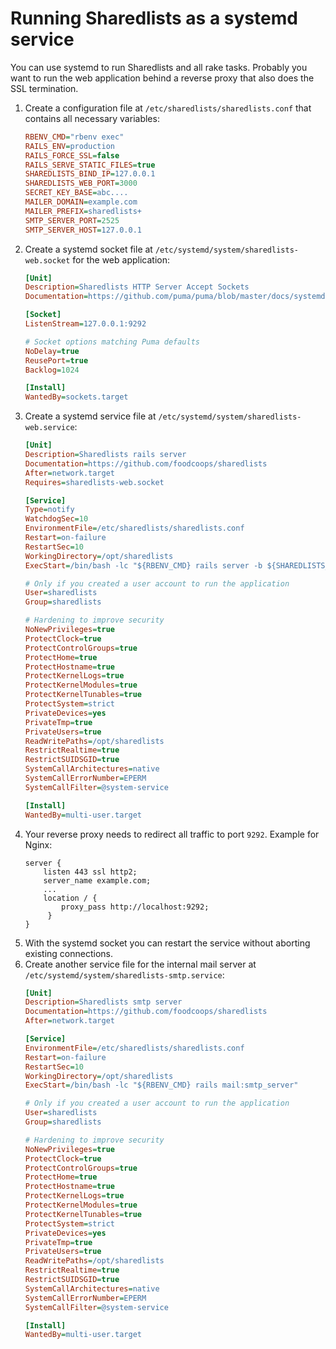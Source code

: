 Running Sharedlists as a systemd service
========================================

You can use systemd to run Sharedlists and all rake tasks.
Probably you want to run the web application behind a reverse proxy that also
does the SSL termination.

1. Create a configuration file at `/etc/sharedlists/sharedlists.conf` that contains all necessary variables:
   ```Ini
   RBENV_CMD="rbenv exec"
   RAILS_ENV=production
   RAILS_FORCE_SSL=false
   RAILS_SERVE_STATIC_FILES=true
   SHAREDLISTS_BIND_IP=127.0.0.1
   SHAREDLISTS_WEB_PORT=3000
   SECRET_KEY_BASE=abc....
   MAILER_DOMAIN=example.com
   MAILER_PREFIX=sharedlists+
   SMTP_SERVER_PORT=2525
   SMTP_SERVER_HOST=127.0.0.1
   ```
1. Create a systemd socket file at `/etc/systemd/system/sharedlists-web.socket` for the web application:
   ```Ini
   [Unit]
   Description=Sharedlists HTTP Server Accept Sockets
   Documentation=https://github.com/puma/puma/blob/master/docs/systemd.md

   [Socket]
   ListenStream=127.0.0.1:9292

   # Socket options matching Puma defaults
   NoDelay=true
   ReusePort=true
   Backlog=1024

   [Install]
   WantedBy=sockets.target
   ```
1. Create a systemd service file at `/etc/systemd/system/sharedlists-web.service`:
   ```Ini
   [Unit]
   Description=Sharedlists rails server
   Documentation=https://github.com/foodcoops/sharedlists
   After=network.target
   Requires=sharedlists-web.socket

   [Service]
   Type=notify
   WatchdogSec=10
   EnvironmentFile=/etc/sharedlists/sharedlists.conf
   Restart=on-failure
   RestartSec=10
   WorkingDirectory=/opt/sharedlists
   ExecStart=/bin/bash -lc "${RBENV_CMD} rails server -b ${SHAREDLISTS_BIND_IP} -p ${SHAREDLISTS_WEB_PORT}"
   
   # Only if you created a user account to run the application
   User=sharedlists
   Group=sharedlists

   # Hardening to improve security
   NoNewPrivileges=true
   ProtectClock=true
   ProtectControlGroups=true
   ProtectHome=true
   ProtectHostname=true
   ProtectKernelLogs=true
   ProtectKernelModules=true
   ProtectKernelTunables=true
   ProtectSystem=strict
   PrivateDevices=yes
   PrivateTmp=true
   PrivateUsers=true
   ReadWritePaths=/opt/sharedlists
   RestrictRealtime=true
   RestrictSUIDSGID=true
   SystemCallArchitectures=native
   SystemCallErrorNumber=EPERM
   SystemCallFilter=@system-service

   [Install]
   WantedBy=multi-user.target
   ```
1. Your reverse proxy needs to redirect all traffic to port `9292`. Example for Nginx:
   ```
   server {
       listen 443 ssl http2;
       server_name example.com;
       ...
       location / {
           proxy_pass http://localhost:9292;
        }
   }
   ```
1. With the systemd socket you can restart the service without aborting existing connections.
1. Create another service file for the internal mail server at `/etc/systemd/system/sharedlists-smtp.service`:
   ```Ini
   [Unit]
   Description=Sharedlists smtp server
   Documentation=https://github.com/foodcoops/sharedlists
   After=network.target

   [Service]
   EnvironmentFile=/etc/sharedlists/sharedlists.conf
   Restart=on-failure
   RestartSec=10
   WorkingDirectory=/opt/sharedlists
   ExecStart=/bin/bash -lc "${RBENV_CMD} rails mail:smtp_server"

   # Only if you created a user account to run the application
   User=sharedlists
   Group=sharedlists

   # Hardening to improve security
   NoNewPrivileges=true
   ProtectClock=true
   ProtectControlGroups=true
   ProtectHome=true
   ProtectHostname=true
   ProtectKernelLogs=true
   ProtectKernelModules=true
   ProtectKernelTunables=true
   ProtectSystem=strict
   PrivateDevices=yes
   PrivateTmp=true
   PrivateUsers=true
   ReadWritePaths=/opt/sharedlists
   RestrictRealtime=true
   RestrictSUIDSGID=true
   SystemCallArchitectures=native
   SystemCallErrorNumber=EPERM
   SystemCallFilter=@system-service

   [Install]
   WantedBy=multi-user.target
   ```
